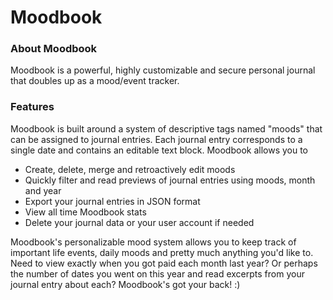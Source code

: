 # Moodbook

### About Moodbook

Moodbook is a powerful, highly customizable and secure personal journal that doubles up as a mood/event tracker.

### Features

Moodbook is built around a system of descriptive tags named "moods" that can be assigned to journal entries. Each journal entry corresponds to a single date and contains an editable text block. Moodbook allows you to

- Create, delete, merge and retroactively edit moods
- Quickly filter and read previews of journal entries using moods, month and year
- Export your journal entries in JSON format
- View all time Moodbook stats
- Delete your journal data or your user account if needed

Moodbook's personalizable mood system allows you to keep track of important life events, daily moods and pretty much anything you'd like to. Need to view exactly when you got paid each month last year? Or perhaps the number of dates you went on this year and read excerpts from your journal entry about each? Moodbook's got your back! :)
